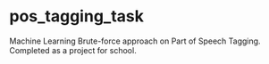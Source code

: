 # pos_tagging_task
Machine Learning Brute-force approach on Part of Speech Tagging. Completed as a project for school.
